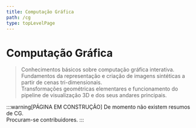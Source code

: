 ```yaml
---
title: Computação Gráfica
path: /cg
type: topLevelPage
---
```


# Computação Gráfica

> Conhecimentos básicos sobre computação gráfica interativa.  
> Fundamentos da representação e criação de imagens sintéticas a partir de cenas tri-dimensionais.  
> Transformações geométricas elementares e funcionamento do pipeline de visualização 3D e dos seus andares principais.

:::warning[PÁGINA EM CONSTRUÇÃO]
De momento não existem resumos de CG.  
Procuram-se contribuidores.
:::
